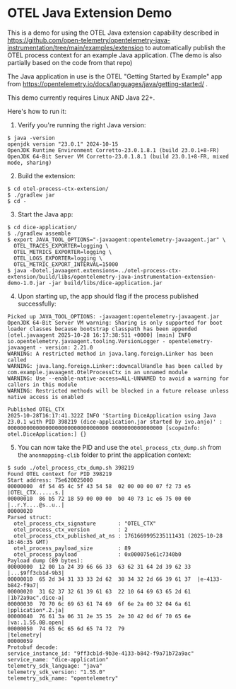 # OTEL Java Extension Demo

This is a demo for using the OTEL Java extension capability described in https://github.com/open-telemetry/opentelemetry-java-instrumentation/tree/main/examples/extension to automatically publish the OTEL process context for an example Java application. (The demo is also partially based on the code from that repo)

The Java application in use is the OTEL "Getting Started by Example" app from https://opentelemetry.io/docs/languages/java/getting-started/ .

This demo currently requires Linux AND Java 22+.

Here's how to run it:

1. Verify you're running the right Java version:

```
$ java -version
openjdk version "23.0.1" 2024-10-15
OpenJDK Runtime Environment Corretto-23.0.1.8.1 (build 23.0.1+8-FR)
OpenJDK 64-Bit Server VM Corretto-23.0.1.8.1 (build 23.0.1+8-FR, mixed mode, sharing)
```

2. Build the extension:

```
$ cd otel-process-ctx-extension/
$ ./gradlew jar
$ cd -
```

3. Start the Java app:

```
$ cd dice-application/
$ ./gradlew assemble
$ export JAVA_TOOL_OPTIONS="-javaagent:opentelemetry-javaagent.jar" \
  OTEL_TRACES_EXPORTER=logging \
  OTEL_METRICS_EXPORTER=logging \
  OTEL_LOGS_EXPORTER=logging \
  OTEL_METRIC_EXPORT_INTERVAL=15000
$ java -Dotel.javaagent.extensions=../otel-process-ctx-extension/build/libs/opentelemetry-java-instrumentation-extension-demo-1.0.jar -jar build/libs/dice-application.jar
```

4. Upon starting up, the app should flag if the process published successfully:

```
Picked up JAVA_TOOL_OPTIONS: -javaagent:opentelemetry-javaagent.jar
OpenJDK 64-Bit Server VM warning: Sharing is only supported for boot loader classes because bootstrap classpath has been appended
[otel.javaagent 2025-10-28 16:17:38:511 +0000] [main] INFO io.opentelemetry.javaagent.tooling.VersionLogger - opentelemetry-javaagent - version: 2.21.0
WARNING: A restricted method in java.lang.foreign.Linker has been called
WARNING: java.lang.foreign.Linker::downcallHandle has been called by com.example.javaagent.OtelProcessCtx in an unnamed module
WARNING: Use --enable-native-access=ALL-UNNAMED to avoid a warning for callers in this module
WARNING: Restricted methods will be blocked in a future release unless native access is enabled

Published OTEL_CTX
2025-10-28T16:17:41.322Z INFO 'Starting DiceApplication using Java 23.0.1 with PID 398219 (dice-application.jar started by ivo.anjo)' : 00000000000000000000000000000000 0000000000000000 [scopeInfo: otel.DiceApplication:] {}
```

5. You can now take the PID and use the `otel_process_ctx_dump.sh` from the `anonmapping-clib` folder to print the application context:

```
$ sudo ./otel_process_ctx_dump.sh 398219
Found OTEL context for PID 398219
Start address: 75e620025000
00000000  4f 54 45 4c 5f 43 54 58  02 00 00 00 07 f2 73 e5  |OTEL_CTX......s.|
00000010  86 b5 72 18 59 00 00 00  b0 40 73 1c e6 75 00 00  |..r.Y....@s..u..|
00000020
Parsed struct:
  otel_process_ctx_signature       : "OTEL_CTX"
  otel_process_ctx_version         : 2
  otel_process_ctx_published_at_ns : 1761669995235111431 (2025-10-28 16:46:35 GMT)
  otel_process_payload_size        : 89
  otel_process_payload             : 0x000075e61c7340b0
Payload dump (89 bytes):
00000000  12 00 1a 24 39 66 66 33  63 62 31 64 2d 39 62 33  |...$9ff3cb1d-9b3|
00000010  65 2d 34 31 33 33 2d 62  38 34 32 2d 66 39 61 37  |e-4133-b842-f9a7|
00000020  31 62 37 32 61 39 61 63  22 10 64 69 63 65 2d 61  |1b72a9ac".dice-a|
00000030  70 70 6c 69 63 61 74 69  6f 6e 2a 00 32 04 6a 61  |pplication*.2.ja|
00000040  76 61 3a 06 31 2e 35 35  2e 30 42 0d 6f 70 65 6e  |va:.1.55.0B.open|
00000050  74 65 6c 65 6d 65 74 72  79                       |telemetry|
00000059
Protobuf decode:
service_instance_id: "9ff3cb1d-9b3e-4133-b842-f9a71b72a9ac"
service_name: "dice-application"
telemetry_sdk_language: "java"
telemetry_sdk_version: "1.55.0"
telemetry_sdk_name: "opentelemetry"

```

